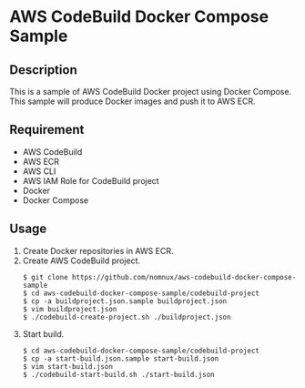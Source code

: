 # AWS CodeBuild Docker Compose Sample

## Description

This is a sample of AWS CodeBuild Docker project using Docker Compose.
This sample will produce Docker images and push it to AWS ECR.

## Requirement

* AWS CodeBuild
* AWS ECR
* AWS CLI
* AWS IAM Role for CodeBuild project
* Docker
* Docker Compose

## Usage

1. Create Docker repositories in AWS ECR.
1. Create AWS CodeBuild project.
    ```
    $ git clone https://github.com/nomnux/aws-codebuild-docker-compose-sample
    $ cd aws-codebuild-docker-compose-sample/codebuild-project
    $ cp -a buildproject.json.sample buildproject.json
    $ vim buildproject.json
    $ ./codebuild-create-project.sh ./buildproject.json
    ```
1. Start build.
    ```
    $ cd aws-codebuild-docker-compose-sample/codebuild-project
    $ cp -a start-build.json.sample start-build.json
    $ vim start-build.json
    $ ./codebuild-start-build.sh ./start-build.json
    ```
